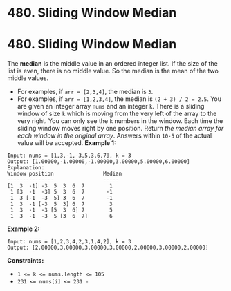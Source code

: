 # 480. Sliding Window Median

# 480. Sliding Window Median
The **median** is the middle value in an ordered integer list. If the size of the list is even, there is no middle value. So the median is the mean of the two middle values.
- For examples, if `arr = [2,3,4]`, the median is `3`.
- For examples, if `arr = [1,2,3,4]`, the median is `(2 + 3) / 2 = 2.5`.
You are given an integer array `nums` and an integer `k`. There is a sliding window of size `k` which is moving from the very left of the array to the very right. You can only see the `k` numbers in the window. Each time the sliding window moves right by one position.
Return *the median array for each window in the original array*. Answers within `10-5` of the actual value will be accepted.
**Example 1:**
```
Input: nums = [1,3,-1,-3,5,3,6,7], k = 3
Output: [1.00000,-1.00000,-1.00000,3.00000,5.00000,6.00000]
Explanation:
Window position                Median
---------------                -----
[1  3  -1] -3  5  3  6  7        1
 1 [3  -1  -3] 5  3  6  7       -1
 1  3 [-1  -3  5] 3  6  7       -1
 1  3  -1 [-3  5  3] 6  7        3
 1  3  -1  -3 [5  3  6] 7        5
 1  3  -1  -3  5 [3  6  7]       6
```
**Example 2:**
```
Input: nums = [1,2,3,4,2,3,1,4,2], k = 3
Output: [2.00000,3.00000,3.00000,3.00000,2.00000,3.00000,2.00000]
```
**Constraints:**
- `1 <= k <= nums.length <= 105`
- `231 <= nums[i] <= 231 -`